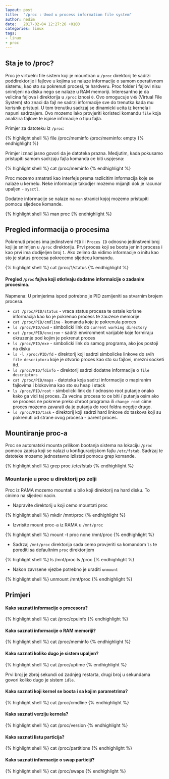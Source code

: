 ```yaml
---
layout: post
title:  "/proc : Uvod u process information file system"
author: nedim
date:   2017-02-04 12:27:26 +0100
categories: linux
tags:
- linux
- proc
---
```


## Sta je to /proc?

Proc je virtuelni file sistem koji je mountiran u `/proc` direktorij te sadrzi poddirektorije
i fajlove u kojima se nalaze informacije o samom operativnom sistemu, kao sto su pokrenuti procesi, te hardveru.
Proc folder i fajlovi nisu snimljeni na disku nego se nalaze u  RAM memoriji. Interesantno je da velicina fajlova i direktorija u `/proc` iznosi `0`.
Ovo omogucuje `VHS` (Virtual File System) sto znaci da fajl ne sadrzi informacije sve do trenutka kada mu korisnik pristupi.
U tom trenutku sadrzaj se dinamicki ucita iz kernela i napuni sadrzajem. 
Ovo mozemo lako provjeriti koristeci komandu `file` koja analizira fajlove te ispise infrmacije o tipu fajla. 

Primjer za datoteku iz `/proc`:

{% highlight shell %}
file /proc/meminfo 
/proc/meminfo: empty
{% endhighlight %}

Primjer iznad jasno govori da je datoteka prazna. Medjutim, kada pokusamo pristupiti samom sadrzaju fajla komanda ce biti uspjesna:

{% highlight shell %}
cat /proc/meminfo 
{% endhighlight %}

Proc mozemo smatrati kao interfejs prema razlicitim informacija koje se nalaze u kernelu.
Neke informacije takodjer mozemo mijanjti dok je racunar upaljen - `sysctl`. 

Dodatne informacije se nalaze na `man` stranici kojoj mozemo pristupiti pomocu sljedece komande.

{% highlight shell %}
man proc
{% endhighlight %}

## Pregled informacija o procesima

Pokrenuti proces ima jedinstveni `PID` ili `Proces ID` odnosno jedinstveni broj koji je snimljen u  `/proc` direktoriju.
Prvi proces koji se boota jer init process i kao prvi ima dodijeljen broj `1`. Ako zelimo da vidimo informacije
o initu kao sto je status procesa pokrecemo sljedecu komandu.

{% highlight shell %}
cat /proc/1/status
{% endhighlight %}

#### Pregled `/proc` fajlva koji otkrivaju dodatne informaicije o zadanim procesima. 

Napmena: U primjerima ispod potrebno je PID zamijeniti sa stvarnim brojem procesa.

* `cat /proc/PID/status` - vraca status procesa te ostale korisne informacija kao ko je pokrenuo process te zauzece memorije.
* `cat /proc/PID/cmdline` - komanda koje je pokrenula porces
* `ls /proc/PID/cwd` - simbolicki link do `current working directory`
* `cat /proc/PID/environ` - sadrzi environment varijable koje formiraju okruzenje pod kojim je pokrenut proces
* `ls /proc/PID/exe` - simbolicki link do samog programa, ako jos postoji na disku
* `ls -l /proc/PID/fd` - direktorij koji sadrzi simbolicke linkove do svih `file descriptora` koje je otvorio proces kao sto su fajlovi, mrezni socketi itd.
* `ls /proc/PID/fdinfo` - direktorij sadrzi dodatne informacije o `file descriptors` 
* `cat /proc/PID/maps` - datoteka koja sadrzi informacije o mapiranim fajlovima i blokovima kao sto su heap i stack
* `ls /proc/PID/root` - simbolicki link do / odnosno root putanje onako kako ga vidi taj proces. 
Za vecinu procesa to ce biti / putanja osim ako se process ne pokrene preko chroot programa ili `change root` cime
proces mozemo zavarati da je putanja do root foldra negdje drugo.
* `ls /proc/PID/task` - direktorij koji sadrzi hard linkove do taskova koji su pokrenuti od strane ovog procesa - parent proces.





## Mountiranje proc-a

Proc se automatski mounta prilikom bootanja sistema na lokaciju `/proc` pomocu zapisa koji se nalazi u konfiguracijskom fajlu `/etc/fstab`. Sadrzaj te datoteke mozemo jednostavno izlistati pomocu grep komande.

{% highlight shell %}
grep proc /etc/fstab
{% endhighlight %}

### Mountanje u proc u direktorij po zelji

Proc iz RAMA mozemo mountati u bilo koji direktorij na hard disku. To cinimo na sljedeci nacin.

* Napravite direktorij u koji cemo mountati proc

{% highlight shell %}
 mkdir /mnt/proc
{% endhighlight %}

* Izvrisite mount proc-a iz RAMA u `/mnt/proc`

{% highlight shell %}
mount -t proc none /mnt/proc
{% endhighlight %}

* Sadrzaj `/mnt/proc` direktorija sada cemo provjeriti sa komandom `ls` te porediti sa defaultnim `proc` direktorijem

{% highlight shell %}
ls /mnt/proc
ls /proc
{% endhighlight %}

* Nakon zavrsene vjezbe potrebno je uraditi `unmount`

{% highlight shell %}
unmount /mnt/proc
{% endhighlight %}

## Primjeri

#### Kako saznati informacije o procesoru?

{% highlight shell %}
cat /proc/cpuinfo
{% endhighlight %}

#### Kako saznati informacije o RAM memoriji?

{% highlight shell %}
cat /proc/meminfo
{% endhighlight %}

#### Kako saznati koliko dugo je sistem upaljen?

{% highlight shell %}
cat /proc/uptime
{% endhighlight %}

Prvi broj je zbroj sekundi od zadnjeg restarta, drugi broj u sekundama govori koliko dugo je sistem `idle`.

#### Kako saznati koji kernel se boota i sa kojim parametrima?

{% highlight shell %}
cat /proc/cmdline
{% endhighlight %}

#### Kako saznati verziju kernela?

{% highlight shell %}
cat /proc/version
{% endhighlight %}


#### Kako saznati listu particija?

{% highlight shell %}
cat /proc/partitions 
{% endhighlight %}

#### Kako saznati informacije o swap particiji?

{% highlight shell %}
cat /proc/swaps 
{% endhighlight %}

